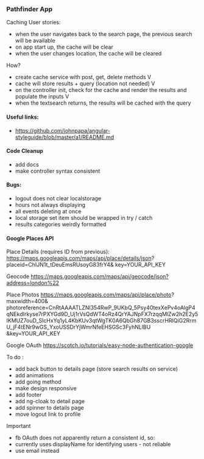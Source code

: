 ### Pathfinder App 

Caching 
User stories: 
- when the user navigates back to the search page, the previous search will be available
- on app start up, the cache will be clear
- when the user changes location, the cache will be cleared

How?
- create cache service with post, get, delete methods V
- cache will store results + query (location not needed)  V
- on the controller init, check for the cache and render the results and populate the inputs V
- when the textsearch returns, the results will be cached with the query



#### Useful links: 
- https://github.com/johnpapa/angular-styleguide/blob/master/a1/README.md 

#### Code Cleanup  
- add docs 
- make controller syntax consistent

#### Bugs: 
- logout does not clear localstorage
- hours not always displaying
- all events deleting at once
- local storage set item should be wrapped in try / catch
- results categories weirdly formatted

#### Google Places API

Place Details (requires ID from previous): 
https://maps.googleapis.com/maps/api/place/details/json?
placeid=ChIJN1t_tDeuEmsRUsoyG83frY4&
key=YOUR_API_KEY

Geocode 
https://maps.googleapis.com/maps/api/geocode/json?address=london%22


Place Photos 
https://maps.googleapis.com/maps/api/place/photo?
maxwidth=400& photoreference=CnRtAAAATLZNl354RwP_9UKbQ_5Psy40texXePv4oAlgP4qNEkdIrkyse7rPXYGd9D_Uj1rVsQdWT4oRz4QrYAJNpFX7rzqqMlZw2h2E2y5IKMUZ7ouD_SlcHxYq1yL4KbKUv3qtWgTK0A6QbGh87GB3sscrHRIQiG2RrmU_jF4tENr9wGS_YxoUSSDrYjWmrNfeEHSGSc3FyhNLlBU
&key=YOUR_API_KEY

Google OAuth
https://scotch.io/tutorials/easy-node-authentication-google 


To do :  
- add back button to details page (store search results on service)
- add animations
- add going method
- make design responsive
- add footer
- add ng-cloak to detail page
- add spinner to details page
- move logout link to profile



Important 
- fb OAuth does not apparently return a consistent id, so: 
- currently uses displayName for identifying users - not reliable 
- use email instead





